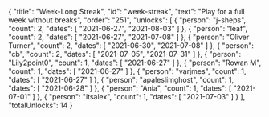 {
  "title": "Week-Long Streak",
  "id": "week-streak",
  "text": "Play for a full week without breaks",
  "order": "251",
  "unlocks": [
    {
      "person": "j-sheps",
      "count": 2,
      "dates": [
        "2021-06-27",
        "2021-08-03"
      ]
    },
    {
      "person": "leaf",
      "count": 2,
      "dates": [
        "2021-06-27",
        "2021-07-08"
      ]
    },
    {
      "person": "Oliver Turner",
      "count": 2,
      "dates": [
        "2021-06-30",
        "2021-07-08"
      ]
    },
    {
      "person": "cb",
      "count": 2,
      "dates": [
        "2021-07-05",
        "2021-07-31"
      ]
    },
    {
      "person": "Lily2point0",
      "count": 1,
      "dates": [
        "2021-06-27"
      ]
    },
    {
      "person": "Rowan M",
      "count": 1,
      "dates": [
        "2021-06-27"
      ]
    },
    {
      "person": "varjmes",
      "count": 1,
      "dates": [
        "2021-06-27"
      ]
    },
    {
      "person": "apaleslimghost",
      "count": 1,
      "dates": [
        "2021-06-28"
      ]
    },
    {
      "person": "Ania",
      "count": 1,
      "dates": [
        "2021-07-01"
      ]
    },
    {
      "person": "itsalex",
      "count": 1,
      "dates": [
        "2021-07-03"
      ]
    }
  ],
  "totalUnlocks": 14
}